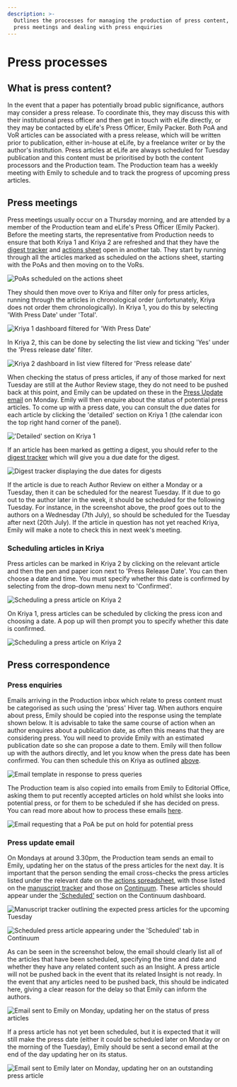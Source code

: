 ```yaml
---
description: >-
  Outlines the processes for managing the production of press content, attending
  press meetings and dealing with press enquiries
---
```


# Press processes

## What is press content? 

In the event that a paper has potentially broad public significance, authors may consider a press release. To coordinate this, they may discuss this with their institutional press officer and then get in touch with eLife directly, or they may be contacted by eLife's Press Officer, Emily Packer. Both PoA and VoR articles can be associated with a press release, which will be written prior to publication, either in-house at eLife, by a freelance writer or by the author's institution. Press articles at eLife are always scheduled for Tuesday publication and this content must be prioritised by both the content processors and the Production team. The Production team has a weekly meeting with Emily to schedule and to track the progress of upcoming press articles. 

## Press meetings 

Press meetings usually occur on a Thursday morning, and are attended by a member of the Production team and eLife's Press Officer \(Emily Packer\). Before the meeting starts, the representative from Production needs to ensure that both Kriya 1 and Kriya 2 are refreshed and that they have the [digest tracker](https://docs.google.com/spreadsheets/d/17Llag-aEnbuARu5ORDJFki4K73xzy1fz2B2XG_QHQPI/edit#gid=1376331906) and [actions sheet](https://docs.google.com/document/d/1gWMKdmcl4i7EC_bHvrbpBcUKoXuMQ4WfrVDJ1HxQ0cc/edit?ts=56dd55b5) open in another tab. They start by running through all the articles marked as scheduled on the actions sheet, starting with the PoAs and then moving on to the VoRs. 

![PoAs scheduled on the actions sheet](.gitbook/assets/screenshot-2021-06-24-at-15.51.54%20%281%29.png)

They should then move over to Kriya and filter only for press articles, running through the articles in chronological order \(unfortunately, Kriya does not order them chronologically\). In Kriya 1, you do this by selecting 'With Press Date' under 'Total'.  

![Kriya 1 dashboard filtered for &apos;With Press Date&apos; ](.gitbook/assets/screenshot-2021-06-30-at-09.13.15.png)

In Kriya 2, this can be done by selecting the list view and ticking 'Yes' under the 'Press release date' filter. 

![Kriya 2 dashboard in list view filtered for &apos;Press release date&apos;](.gitbook/assets/screenshot-2021-06-30-at-10.30.08.png)

When checking the status of press articles, if any of those marked for next Tuesday are still at the Author Review stage, they do not need to be pushed back at this point, and Emily can be updated on these in the [Press Update email](press-processes.md#press-update-email) on Monday. Emily will then enquire about the status of potential press articles. To come up with a press date, you can consult the due dates for each article by clicking the 'detailed' section on Kriya 1 \(the calendar icon the top right hand corner of the panel\).

![&apos;Detailed&apos; section on Kriya 1](.gitbook/assets/screenshot-2021-06-30-at-09.17.19.png)

If an article has been marked as getting a digest, you should refer to the [digest tracker](https://docs.google.com/spreadsheets/d/17Llag-aEnbuARu5ORDJFki4K73xzy1fz2B2XG_QHQPI/edit#gid=1376331906) which will give you a due date for the digest. 

![Digest tracker displaying the due dates for digests](.gitbook/assets/screenshot-2021-06-30-at-09.38.57.png)

If the article is due to reach Author Review on either a Monday or a Tuesday, then it can be scheduled for the nearest Tuesday. If it due to go out to the author later in the week, it should be scheduled for the following Tuesday. For instance, in the screenshot above, the proof goes out to the authors on a Wednesday \(7th July\), so should be scheduled for the Tuesday after next \(20th July\). If the article in question has not yet reached Kriya, Emily will make a note to check this in next week's meeting.

### Scheduling articles in Kriya 

Press articles can be marked in Kriya 2 by clicking on the relevant article and then the pen and paper icon next to 'Press Release Date'. You can then choose a date and time. You must specify whether this date is confirmed by selecting from the drop-down menu next to 'Confirmed'. 

![Scheduling a press article on Kriya 2](.gitbook/assets/screenshot-2021-06-24-at-15.54.34%20%281%29.png)

On Kriya 1, press articles can be scheduled by clicking the press icon and choosing a date. A pop up will then prompt you to specify whether this date is confirmed. 

![Scheduling a press article on Kriya 2](.gitbook/assets/screenshot-2021-06-30-at-12.38.01.png)

## Press correspondence 

### Press enquiries 

Emails arriving in the Production inbox which relate to press content must be categorised as such using the 'press' Hiver tag. When authors enquire about press, Emily should be copied into the response using the template shown below. It is advisable to take the same course of action when an author enquires about a publication date, as often this means that they are considering press. You will need to provide Emily with an estimated publication date so she can propose a date to them. Emily will then follow up with the authors directly, and let you know when the press date has been confirmed. You can then schedule this on Kriya as outlined [above](press-processes.md#marking-articles-in-kriya). 

![Email template in response to press queries](.gitbook/assets/screenshot-2021-06-24-at-15.17.39.png)

The Production team is also copied into emails from Emily to Editorial Office, asking them to put recently accepted articles on hold whilst she looks into potential press, or for them to be scheduled if she has decided on press. You can read more about how to process these emails [here](toolkit/managing-production-queries.md#press-emails). 

![Email requesting that a PoA be put on hold for potential press](.gitbook/assets/screenshot-2021-06-24-at-15.13.34.png)

### Press update email 

On Mondays at around 3.30pm, the Production team sends an email to Emily, updating her on the status of the press articles for the next day. It is important that the person sending the email cross-checks the press articles listed under the relevant date on the [actions spreadsheet](https://docs.google.com/document/d/1gWMKdmcl4i7EC_bHvrbpBcUKoXuMQ4WfrVDJ1HxQ0cc/edit?ts=56dd55b5), with those listed on the [manuscript tracker](https://docs.google.com/spreadsheets/d/1TVgTAUijt9pVa_d8TRFcpPvipE31zcgBh0r9M5dFn4Q/edit#gid=2075183460) and those on [Continuum](https://prod--ppp-dash.elifesciences.org/current). These articles should appear under the ['Scheduled'](https://prod--ppp-dash.elifesciences.org/scheduled?view=list&start=30-06-2021&end=30-06-2022) section on the Continuum dashboard. 

![Manuscript tracker outlining the expected press articles for the upcoming Tuesday ](.gitbook/assets/screenshot-2021-06-24-at-16.26.56.png)

![Scheduled press article appearing under the &apos;Scheduled&apos; tab in Continuum](.gitbook/assets/screenshot-2021-06-30-at-12.22.37.png)

As can be seen in the screenshot below, the email should clearly list all of the articles that have been scheduled, specifying the time and date and whether they have any related content such as an Insight. A press article will not be pushed back in the event that its related Insight is not ready. In the event that any articles need to be pushed back, this should be indicated here, giving a clear reason for the delay so that Emily can inform the authors. 

![Email sent to Emily on Monday, updating her on the status of press articles ](.gitbook/assets/screenshot-2021-06-24-at-16.04.33.png)

If a press article has not yet been scheduled, but it is expected that it will still make the press date \(either it could be scheduled later on Monday or on the morning of the Tuesday\), Emily should be sent a second email at the end of the day updating her on its status. 

![Email sent to Emily later on Monday, updating her on an outstanding press article](.gitbook/assets/screenshot-2021-06-24-at-16.17.05.png)


